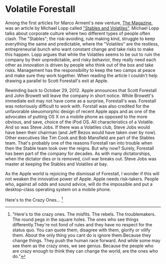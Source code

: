 # Volatile Forestall

Among the first articles for Marco Arment's new venture, [The Magazine](http://the-magazine.org), was an article by Michael Lopp called ["Stables and Volatiles"](http://www.randsinrepose.com/archives/2012/11/14/stables_and_volatiles.html).
Michael Lopp talks about corporate culture where two different types of people often clash. The "Stables"; the risk-avoiding, rule making kind, struggle to keep everything the same and predictable, where the "Volatiles" are the restless, entrepreneurial bunch who want constant change and take risks to make this happen. 
Lopp argues that while the Volatiles seems to be out to ruin the company by their unpredictable, and risky behavior, they really need each other as innovation is driven by people who think out of the box and take risks. 
Management has the responsibility to keep the two camps at peace and make sure they work together.
When reading the article I couldn't help drawing a parallel to Scott Forestall's exit at Apple. 

Rewinding back to October 29, 2012. Apple announces that Scott Forestall and John Browett will leave the company in short notice. While Browett's immediate exit may not have come as a surprise, Forestall's was. 
Forestall was notoriously difficult to work with. Forstall was also credited for the unfavorable skeuomorphic design of recent Apple apps and as one of the advocates of putting OS X on a mobile phone as opposed to the more obvious, and save, choice of the iPod OS. All characteristics of a Volatile. And so was Steve Jobs. If there was a Volatiles club, Steve Jobs would have been their chairman (and Jeff Bezos would have taken over by now).
Other executives like Tim Cook and Bob Mansfield are part of the Stables team. That's probably one of the reasons Forestall ran into trouble when then the Stable team took over the reigns. But why now? Surely, Forestall has been part of the company for decades.
As with many dictatorships, when the dictator dies or is removed, civil war breaks out. Steve Jobs was master at keeping the Stables and Volatiles at bay. 

As the Apple world is rejoicing the dismissal of Forestall, I wonder if this will not weaken the innovative power of Apple. Apple needs risk-takers. People who, against all odds and sound advice, will do the impossible and put a desktop-class operating system on a mobile phone. 

Here's to the Crazy Ones... [^0]

[^0]: "Here's to the crazy ones. The misfits. The rebels. The troublemakers. The round pegs in the square holes. The ones who see things differently.They're not fond of rules and they have no respect for the status quo. You can quote them, disagree with them, glorify or vilify them. About the only thing you cant do is ignore them.Because they change things. They push the human race forward. And while some may see them as the crazy ones, we see genius. Because the people who are crazy enough to think they can change the world, are the ones who do."


